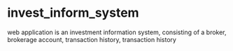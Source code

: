# invest_inform_system

web application is an investment information system, consisting of a broker, brokerage account, transaction history, transaction history
